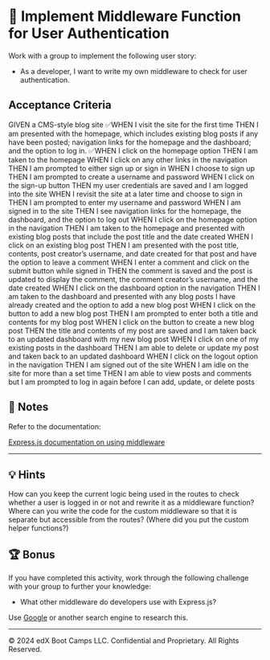 # 📖 Implement Middleware Function for User Authentication

Work with a group to implement the following user story:

* As a developer, I want to write my own middleware to check for user authentication.

## Acceptance Criteria

GIVEN a CMS-style blog site
✅WHEN I visit the site for the first time THEN I am presented with the homepage, which includes existing blog posts if any have been posted; navigation links for the homepage and the dashboard; and the option to log in.
✅WHEN I click on the homepage option THEN I am taken to the homepage
WHEN I click on any other links in the navigation THEN I am prompted to either sign up or sign in
WHEN I choose to sign up THEN I am prompted to create a username and password
WHEN I click on the sign-up button THEN my user credentials are saved and I am logged into the site
WHEN I revisit the site at a later time and choose to sign in THEN I am prompted to enter my username and password
WHEN I am signed in to the site THEN I see navigation links for the homepage, the dashboard, and the option to log out
WHEN I click on the homepage option in the navigation THEN I am taken to the homepage and presented with existing blog posts that include the post title and the date created
WHEN I click on an existing blog post THEN I am presented with the post title, contents, post creator’s username, and date created for that post and have the option to leave a comment
WHEN I enter a comment and click on the submit button while signed in THEN the comment is saved and the post is updated to display the comment, the comment creator’s username, and the date created
WHEN I click on the dashboard option in the navigation THEN I am taken to the dashboard and presented with any blog posts I have already created and the option to add a new blog post
WHEN I click on the button to add a new blog post THEN I am prompted to enter both a title and contents for my blog post
WHEN I click on the button to create a new blog post THEN the title and contents of my post are saved and I am taken back to an updated dashboard with my new blog post
WHEN I click on one of my existing posts in the dashboard THEN I am able to delete or update my post and taken back to an updated dashboard
WHEN I click on the logout option in the navigation THEN I am signed out of the site
WHEN I am idle on the site for more than a set time THEN I am able to view posts and comments but I am prompted to log in again before I can add, update, or delete posts

## 📝 Notes

Refer to the documentation:

[Express.js documentation on using middleware](https://expressjs.com/en/guide/using-middleware.html)

---

## 💡 Hints

How can you keep the current logic being used in the routes to check whether a user is logged in or not and rewrite it as a middleware function? Where can you write the code for the custom middleware so that it is separate but accessible from the routes? (Where did you put the custom helper functions?)

## 🏆 Bonus

If you have completed this activity, work through the following challenge with your group to further your knowledge:

* What other middleware do developers use with Express.js?

Use [Google](https://www.google.com) or another search engine to research this.

---
© 2024 edX Boot Camps LLC. Confidential and Proprietary. All Rights Reserved.
